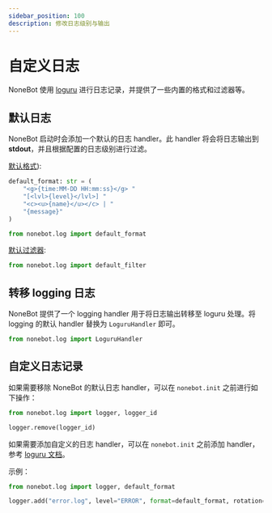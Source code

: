 ```yaml
---
sidebar_position: 100
description: 修改日志级别与输出
---
```


# 自定义日志

NoneBot 使用 [loguru](https://loguru.readthedocs.io/) 进行日志记录，并提供了一些内置的格式和过滤器等。

## 默认日志

NoneBot 启动时会添加一个默认的日志 handler。此 handler 将会将日志输出到 **stdout**，并且根据配置的日志级别进行过滤。

[默认格式](../api/log.md#default_format)):

```python
default_format: str = (
    "<g>{time:MM-DD HH:mm:ss}</g> "
    "[<lvl>{level}</lvl>] "
    "<c><u>{name}</u></c> | "
    "{message}"
)

from nonebot.log import default_format
```

[默认过滤器](../api/log.md#default_filter):

```python
from nonebot.log import default_filter
```

## 转移 logging 日志

NoneBot 提供了一个 logging handler 用于将日志输出转移至 loguru 处理。将 logging 的默认 handler 替换为 `LoguruHandler` 即可。

```python
from nonebot.log import LoguruHandler
```

## 自定义日志记录

如果需要移除 NoneBot 的默认日志 handler，可以在 `nonebot.init` 之前进行如下操作：

```python
from nonebot.log import logger, logger_id

logger.remove(logger_id)
```

如果需要添加自定义的日志 handler，可以在 `nonebot.init` 之前添加 handler，参考 [loguru 文档](https://loguru.readthedocs.io/)。

示例：

```python
from nonebot.log import logger, default_format

logger.add("error.log", level="ERROR", format=default_format, rotation="1 week")
```
